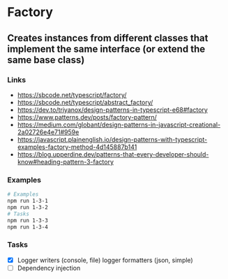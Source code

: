 # Factory

## Creates instances from different classes that implement the **same** interface (or extend the **same** base class)

### Links

- https://sbcode.net/typescript/factory/
- https://sbcode.net/typescript/abstract_factory/
- https://dev.to/triyanox/design-patterns-in-typescript-e68#factory
- https://www.patterns.dev/posts/factory-pattern/
- https://medium.com/globant/design-patterns-in-javascript-creational-2a02726e4e71#959e
- https://javascript.plainenglish.io/design-patterns-with-typescript-examples-factory-method-4d145887b141
- https://blog.upperdine.dev/patterns-that-every-developer-should-know#heading-pattern-3-factory

### Examples

```bash
# Examples
npm run 1-3-1
npm run 1-3-2
# Tasks
npm run 1-3-3
npm run 1-3-4
```

### Tasks

- [x] Logger writers (console, file) logger formatters (json, simple)
- [ ] Dependency injection
